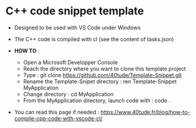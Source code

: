# C++ code snippet template 

* Designed to be used with VS Code under Windows
* The C++ code is compiled with cl (see the content of tasks.json)

* **HOW TO** : 
  * Open a Microsoft Developper Console
  * Reach the directory where you want to clone this template project 
  * Type : git clone https://github.com/40tude/Template-Snippet.git
  * Rename the Template-Snipet directory : ren Template-Snippet MyApplication
  * Change directory : cd MyApplication
  * From the MyApplication directory, launch code with : code .

* You can read this page if needed : https://www.40tude.fr/blog/how-to-compile-cpp-code-with-vscode-cl/ 

<!-- 
## Sub title
**Bold** rest of the paragraph


### Sample code
```cpp
#include <iostream>

// ----------------------------------------------------------------------------
int main() {
  std::cout << "Grettings Pr Falken\n";  
  getchar();
  return 0;
}
``` 
-->
